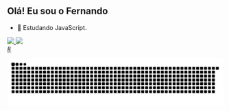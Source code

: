 ## Olá! Eu sou o Fernando
- 🌱 Estudando JavaScript.

<div>
  <a href="https://github.com/FernandoVicent">
  <img height="160em" src="https://github-readme-stats.vercel.app/api?username=FernandoVicent&show_icons=true&theme=dark&include_all_commits=true&count_private=true"/>
  <img height="120em" src="https://github-readme-stats.vercel.app/api/top-langs/?username=FernandoVicent&layout=compact&langs_count=7&theme=dark"/>
</div>
#<br>

![Snake animation](https://github.com/FernandoVicent/FernandoVicent/blob/output/github-contribution-grid-snake.svg)
